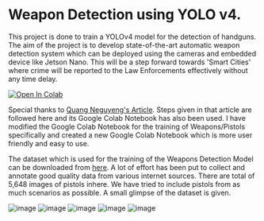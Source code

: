 # Weapon Detection using YOLO v4. 
This project is done to train a YOLOv4 model for the detection of handguns. The aim of the project is to develop state-of-the-art automatic weapon detection system which can be deployed using the cameras and embedded device like Jetson Nano. This will be a step forward towards 'Smart Cities' where crime will be reported to the Law Enforcements effectively without any time delay. 

[![Open In Colab](https://colab.research.google.com/assets/colab-badge.svg)](https://colab.research.google.com/github/anasali0006/Weapon-Detection-Yolov4/blob/main/Yolov4_training.ipynb)

Special thanks to [Quang Neguyeng's Article](https://towardsdatascience.com/yolov4-in-google-colab-train-your-custom-dataset-traffic-signs-with-ease-3243ca91c81d). Steps given in that article are followed here and its Google Colab Notebook has also been used. I have modified the Google Colab Notebook for the training of Weapons/Pistols specifically and created a new Google Colab Notebook which is more user friendly and easy to use. 

The dataset which is used for the training of the Weapons Detection Model can be downloaded from [here](https://drive.google.com/file/d/15L4KCo61a34GdWZLCk-du-JFx-KHCTBz/view?usp=sharing). A lot of effort has been put to collect and annotate good quality data from various internet sources. There are total of 5,648 images of pistols inhere. We have tried to include pistols from as much scenarios as possible. A small glimpse of the dataset is given. 


![image](https://user-images.githubusercontent.com/61320147/115640097-9ac00d00-a32f-11eb-9b80-f4ff69435ff1.png)
![image](https://user-images.githubusercontent.com/61320147/115640118-a6133880-a32f-11eb-90a0-802fbaaba68f.png)
![image](https://user-images.githubusercontent.com/61320147/115640125-a9a6bf80-a32f-11eb-86f6-ec679831453f.png)
![image](https://user-images.githubusercontent.com/61320147/115640162-b9260880-a32f-11eb-8048-5058b54fb091.png)
![image](https://user-images.githubusercontent.com/61320147/115640183-c4793400-a32f-11eb-8108-375c37d29e01.png)


